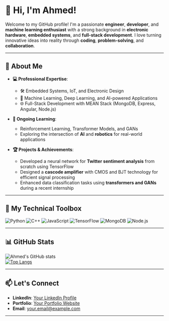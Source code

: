 # 👋 Hi, I'm Ahmed!

Welcome to my GitHub profile! I'm a passionate **engineer**, **developer**, and **machine learning enthusiast** with a strong background in **electronic hardware**, **embedded systems**, and **full-stack development**. I love turning innovative ideas into reality through **coding**, **problem-solving**, and **collaboration**.

---

## 🚀 About Me  
- **💻 Professional Expertise**:  
  - 🛠️ Embedded Systems, IoT, and Electronic Design  
  - 🤖 Machine Learning, Deep Learning, and AI-powered Applications  
  - 🌐 Full-Stack Development with MEAN Stack (MongoDB, Express, Angular, Node.js)  

- **📖 Ongoing Learning**:  
  - Reinforcement Learning, Transformer Models, and GANs  
  - Exploring the intersection of **AI** and **robotics** for real-world applications  

- **🏆 Projects & Achievements**:  
  - Developed a neural network for **Twitter sentiment analysis** from scratch using TensorFlow  
  - Designed a **cascode amplifier** with CMOS and BJT technology for efficient signal processing  
  - Enhanced data classification tasks using **transformers and GANs** during a recent internship  

---

## 🔧 My Technical Toolbox  
![Python](https://img.shields.io/badge/-Python-3776AB?logo=python&logoColor=white&style=flat-square)
![C++](https://img.shields.io/badge/-C++-00599C?logo=c%2B%2B&logoColor=white&style=flat-square)
![JavaScript](https://img.shields.io/badge/-JavaScript-F7DF1E?logo=javascript&logoColor=black&style=flat-square)
![TensorFlow](https://img.shields.io/badge/-TensorFlow-FF6F00?logo=tensorflow&logoColor=white&style=flat-square)
![MongoDB](https://img.shields.io/badge/-MongoDB-47A248?logo=mongodb&logoColor=white&style=flat-square)
![Node.js](https://img.shields.io/badge/-Node.js-339933?logo=node.js&logoColor=white&style=flat-square)

---

## 📊 GitHub Stats  
![Ahmed's GitHub stats](https://github-readme-stats.vercel.app/api?username=your-username&show_icons=true&theme=radical)  
[![Top Langs](https://github-readme-stats.vercel.app/api/top-langs/?username=your-username&layout=compact)](https://github.com/your-username)

---

## 📫 Let's Connect  
- **LinkedIn**: [Your LinkedIn Profile](https://www.linkedin.com/in/yourprofile)  
- **Portfolio**: [Your Portfolio Website](https://yourwebsite.com)  
- **Email**: your.email@example.com  

---
